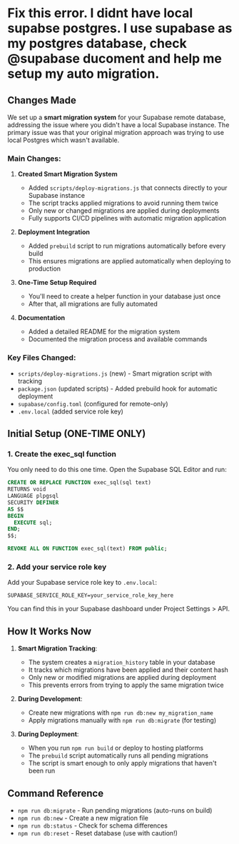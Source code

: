 # Fix this error. I didnt have local supabse postgres. I use supabase as my postgres database, check @supabase ducoment and help me setup my auto migration.

## Changes Made

We set up a **smart migration system** for your Supabase remote database, addressing the issue where you didn't have a local Supabase instance. The primary issue was that your original migration approach was trying to use local Postgres which wasn't available.

### Main Changes:

1. **Created Smart Migration System**
   - Added `scripts/deploy-migrations.js` that connects directly to your Supabase instance
   - The script tracks applied migrations to avoid running them twice
   - Only new or changed migrations are applied during deployments
   - Fully supports CI/CD pipelines with automatic migration application

2. **Deployment Integration**
   - Added `prebuild` script to run migrations automatically before every build
   - This ensures migrations are applied automatically when deploying to production

3. **One-Time Setup Required**
   - You'll need to create a helper function in your database just once
   - After that, all migrations are fully automated

4. **Documentation**
   - Added a detailed README for the migration system
   - Documented the migration process and available commands

### Key Files Changed:

- `scripts/deploy-migrations.js` (new) - Smart migration script with tracking
- `package.json` (updated scripts) - Added prebuild hook for automatic deployment
- `supabase/config.toml` (configured for remote-only)
- `.env.local` (added service role key)

## Initial Setup (ONE-TIME ONLY)

### 1. Create the exec_sql function

You only need to do this one time. Open the Supabase SQL Editor and run:

```sql
CREATE OR REPLACE FUNCTION exec_sql(sql text)
RETURNS void
LANGUAGE plpgsql
SECURITY DEFINER
AS $$
BEGIN
  EXECUTE sql;
END;
$$;

REVOKE ALL ON FUNCTION exec_sql(text) FROM public;
```

### 2. Add your service role key

Add your Supabase service role key to `.env.local`:

```
SUPABASE_SERVICE_ROLE_KEY=your_service_role_key_here
```

You can find this in your Supabase dashboard under Project Settings > API.

## How It Works Now

1. **Smart Migration Tracking**:
   - The system creates a `migration_history` table in your database
   - It tracks which migrations have been applied and their content hash
   - Only new or modified migrations are applied during deployment
   - This prevents errors from trying to apply the same migration twice

2. **During Development**:
   - Create new migrations with `npm run db:new my_migration_name`
   - Apply migrations manually with `npm run db:migrate` (for testing)

3. **During Deployment**:
   - When you run `npm run build` or deploy to hosting platforms
   - The `prebuild` script automatically runs all pending migrations
   - The script is smart enough to only apply migrations that haven't been run

## Command Reference

- `npm run db:migrate` - Run pending migrations (auto-runs on build)
- `npm run db:new` - Create a new migration file
- `npm run db:status` - Check for schema differences
- `npm run db:reset` - Reset database (use with caution!) 
